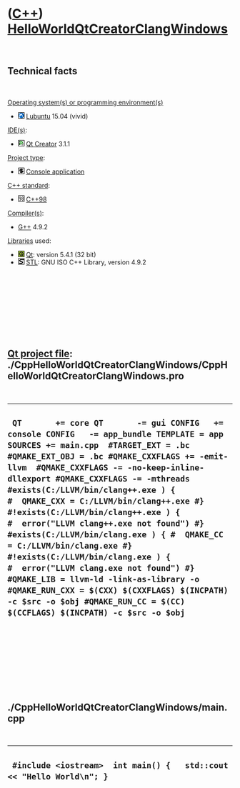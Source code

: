 
 

 

 

 

 

([C++](Cpp.md)) [HelloWorldQtCreatorClangWindows](CppHelloWorldQtCreatorClangWindows.md)
==========================================================================================

 

Technical facts
---------------

 

[Operating system(s) or programming environment(s)](CppOs.md)

-   ![Lubuntu](PicLubuntu.png) [Lubuntu](CppLubuntu.md) 15.04 (vivid)

[IDE(s)](CppIde.md):

-   ![Qt Creator](PicQtCreator.png) [Qt Creator](CppQtCreator.md) 3.1.1

[Project type](CppQtProjectType.md):

-   ![console](PicConsole.png) [Console
    application](CppConsoleApplication.md)

[C++ standard](CppStandard.md):

-   ![C++98](PicCpp98.png) [C++98](Cpp98.md)

[Compiler(s)](CppCompiler.md):

-   [G++](CppGpp.md) 4.9.2

[Libraries](CppLibrary.md) used:

-   ![Qt](PicQt.png) [Qt](CppQt.md): version 5.4.1 (32 bit)
-   ![STL](PicStl.png) [STL](CppStl.md): GNU ISO C++ Library, version
    4.9.2

 

 

 

 

 

[Qt project file](CppQtProjectFile.md): ./CppHelloWorldQtCreatorClangWindows/CppHelloWorldQtCreatorClangWindows.pro
--------------------------------------------------------------------------------------------------------------------

 

  ------------------------------------------------------------------------------------------------------------------------------------------------------------------------------------------------------------------------------------------------------------------------------------------------------------------------------------------------------------------------------------------------------------------------------------------------------------------------------------------------------------------------------------------------------------------------------------------------------------------------------------------------------------------------------------------------------------------------------------------------------------
  ` QT       += core QT       -= gui CONFIG   += console CONFIG   -= app_bundle TEMPLATE = app SOURCES += main.cpp  #TARGET_EXT = .bc #QMAKE_EXT_OBJ = .bc #QMAKE_CXXFLAGS += -emit-llvm  #QMAKE_CXXFLAGS -= -no-keep-inline-dllexport #QMAKE_CXXFLAGS -= -mthreads  #exists(C:/LLVM/bin/clang++.exe ) { #  QMAKE_CXX = C:/LLVM/bin/clang++.exe #} #!exists(C:/LLVM/bin/clang++.exe ) { #  error("LLVM clang++.exe not found") #}  #exists(C:/LLVM/bin/clang.exe ) { #  QMAKE_CC = C:/LLVM/bin/clang.exe #} #!exists(C:/LLVM/bin/clang.exe ) { #  error("LLVM clang.exe not found") #}  #QMAKE_LIB = llvm-ld -link-as-library -o #QMAKE_RUN_CXX = $(CXX) $(CXXFLAGS) $(INCPATH) -c $src -o $obj #QMAKE_RUN_CC = $(CC) $(CCFLAGS) $(INCPATH) -c $src -o $obj`
  ------------------------------------------------------------------------------------------------------------------------------------------------------------------------------------------------------------------------------------------------------------------------------------------------------------------------------------------------------------------------------------------------------------------------------------------------------------------------------------------------------------------------------------------------------------------------------------------------------------------------------------------------------------------------------------------------------------------------------------------------------------

 

 

 

 

 

./CppHelloWorldQtCreatorClangWindows/main.cpp
---------------------------------------------

 

  ------------------------------------------------------------------------
  ` #include <iostream>  int main() {   std::cout << "Hello World\n"; }`
  ------------------------------------------------------------------------

 

 

 

 

 

 

